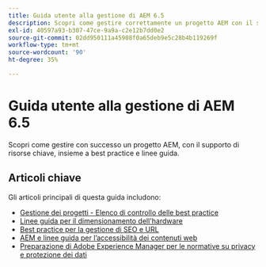 ```yaml
---
title: Guida utente alla gestione di AEM 6.5
description: Scopri come gestire correttamente un progetto AEM con il supporto di risorse chiave e una raccolta completa di guide utente per AEM 6.5.
exl-id: 40597a93-b307-47ce-9a9a-c2e12b7dd0e2
source-git-commit: 02dd950111a45908f0a65deb9e5c28b4b119269f
workflow-type: tm+mt
source-wordcount: '90'
ht-degree: 35%

---
```


# Guida utente alla gestione di AEM 6.5

Scopri come gestire con successo un progetto AEM, con il supporto di risorse chiave, insieme a best practice e linee guida.

## Articoli chiave

Gli articoli principali di questa guida includono:

* [Gestione dei progetti - Elenco di controllo delle best practice](/help/managing/best-practices.md)
* [Linee guida per il dimensionamento dell&#39;hardware](/help/managing/hardware-sizing-guidelines.md)
* [Best practice per la gestione di SEO e URL](/help/managing/seo-and-url-management.md)
* [AEM e linee guida per l’accessibilità dei contenuti web](/help/managing/web-accessibility.md)
* [Preparazione di Adobe Experience Manager per le normative su privacy e protezione dei dati](/help/managing/data-protection-and-privacy.md)
